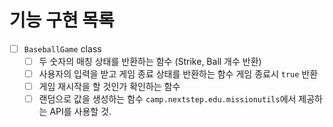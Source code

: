 # 기능 구현 목록

- [ ] `BaseballGame` class
    - [ ] 두 숫자의 매칭 상태를 반환하는 함수 (Strike, Ball 개수 반환)
    - [ ] 사용자의 입력을 받고 게임 종료 상태를 반환하는 함수
      게임 종료시 `true` 반환
    - [ ] 게임 재시작을 할 것인가 확인하는 함수
    - [ ] 랜덤으로 값을 생성하는 함수
      `camp.nextstep.edu.missionutils`에서 제공하는 API를 사용할 것.